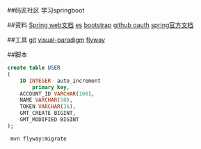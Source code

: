 ##码匠社区 学习springboot

##资料
[Spring web文档](https://spring.io/guides/gs/serving-web-content/)
[es](https://elasticsearch.cn/explore)
[bootstrap](https://v3.bootcss.com/getting-started/)
[github oauth](https://developer.github.com/apps/building-oauth-apps/)
[spring官方文档](https://docs.spring.io/spring-boot/docs/2.0.0.RC1/reference/htmlsingle/#boot-features-embedded-database-support)

##工具
[git](https://git-scm.com/download)
[visual-paradigm](https://www.visual-paradigm.com)
[flyway](https://flywaydb.org)

##脚本
```sql
create table USER
(
	ID INTEGER  auto_increment
		primary key,
	ACCOUNT_ID VARCHAR(100),
	NAME VARCHAR(50),
	TOKEN VARCHAR(36),
	GMT_CREATE BIGINT,
	GMT_MODIFIED BIGINT
);

``` 
```bash
 mvn flyway:migrate
```

##


